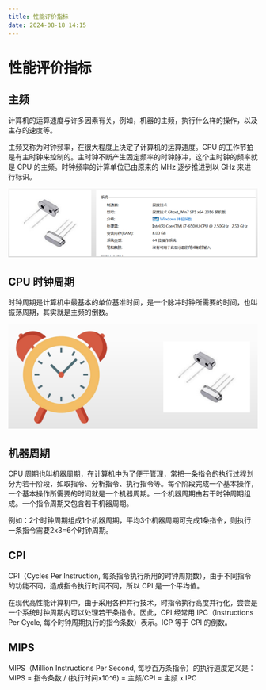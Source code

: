 ```yaml
---
title: 性能评价指标
date: 2024-08-18 14:15
---
```

# 性能评价指标

## 主频

计算机的运算速度与许多因素有关，例如，机器的主频，执行什么样的操作，以及主存的速度等。

主频又称为时钟频率，在很大程度上决定了计算机的运算速度。CPU 的工作节拍是有主时钟来控制的。主时钟不断产生固定频率的时钟脉冲，这个主时钟的频率就是 CPU 的主频。时钟频率的计算单位已由原来的 MHz 逐步推进到以 GHz 来进行标识。

![主频](/系统架构师/计算机基础/系统性能评价/主频.png)

## CPU 时钟周期

时钟周期是计算机中最基本的单位基准时间，是一个脉冲时钟所需要的时间，也叫振荡周期，其实就是主频的倒数。

![CPU时钟周期](/系统架构师/计算机基础/系统性能评价/CPU时钟周期.png)

## 机器周期

CPU 周期也叫机器周期，在计算机中为了便于管理，常把一条指令的执行过程划分为若干阶段，如取指令、分析指令、执行指令等。每个阶段完成一个基本操作，一个基本操作所需要的时间就是一个机器周期。一个机器周期由若干时钟周期组成。一个指令周期又包含若干机器周期。

例如：2个时钟周期组成1个机器周期，平均3个机器周期可完成1条指令，则执行一条指令需要2x3=6个时钟周期。

## CPI

CPI（Cycles Per Instruction, 每条指令执行所用的时钟周期数），由于不同指令的功能不同，造成指令执行时间不同，所以 CPI 是一个平均值。

在现代高性能计算机中，由于采用各种并行技术，时指令执行高度并行化，尝尝是一个系统时钟周期内可以处理若干条指令。因此，CPI 经常用 IPC（Instructions Per Cycle, 每个时钟周期执行的指令条数）表示。ICP 等于 CPI 的倒数。

## MIPS

MIPS（Million Instructions Per Second, 每秒百万条指令）的执行速度定义是：MIPS = 指令条数 / (执行时间x10^6) = 主频/CPI = 主频 x IPC